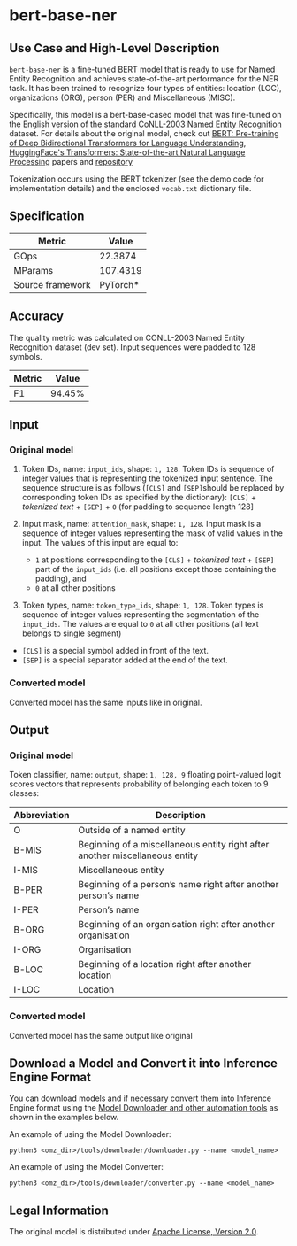 # bert-base-ner

## Use Case and High-Level Description

`bert-base-ner` is a fine-tuned BERT model that is ready to use for Named Entity Recognition and achieves state-of-the-art performance for the NER task. It has been trained to recognize four types of entities: location (LOC), organizations (ORG), person (PER) and Miscellaneous (MISC).

Specifically, this model is a bert-base-cased model that was fine-tuned on the English version of the standard [CoNLL-2003 Named Entity Recognition](https://www.aclweb.org/anthology/W03-0419.pdf) dataset.
For details about the original model, check out
[BERT: Pre-training of Deep Bidirectional Transformers for Language Understanding](https://arxiv.org/abs/1810.04805),
[HuggingFace's Transformers: State-of-the-art Natural Language Processing](https://arxiv.org/abs/1910.03771) papers and [repository](https://github.com/huggingface/transformers)

Tokenization occurs using the BERT tokenizer (see the demo code for implementation details) and the enclosed `vocab.txt` dictionary file.

## Specification

| Metric            | Value                 |
|-------------------|-----------------------|
| GOps              | 22.3874               |
| MParams           | 107.4319              |
| Source framework  | PyTorch\*             |


## Accuracy

The quality metric was calculated on CONLL-2003 Named Entity Recognition dataset (dev set). Input sequences were padded to 128 symbols.

| Metric                    | Value         |
|---------------------------|---------------|
| F1                        |        94.45% |

## Input

### Original model

1. Token IDs, name: `input_ids`, shape: `1, 128`.
Token IDs is sequence of integer values that is representing the tokenized input sentence.
The sequence structure is as follows (`[CLS]` and `[SEP]`should be replaced by corresponding token IDs
as specified by the dictionary):
`[CLS]` + *tokenized text* + `[SEP]` + `0` (for padding to sequence length 128]

2. Input mask, name: `attention_mask`, shape: `1, 128`.
Input mask is a sequence of integer values representing the mask of valid values in the input.
The values of this input are equal to:
    * `1` at positions corresponding to the `[CLS]` + *tokenized text* + `[SEP]` part of the `input_ids`  (i.e. all positions except those containing the padding), and
    * `0` at all other positions

3. Token types,  name: `token_type_ids`, shape: `1, 128`.
Token types is sequence of integer values representing the segmentation of the `input_ids`.
The values are equal to `0` at all other positions (all text belongs to single segment)

* `[CLS]` is a special symbol added in front of the text.
* `[SEP]` is a special separator added at the end of the text.

### Converted model

 Converted model has the same inputs like in original.

## Output

### Original model

Token classifier, name: `output`, shape: `1, 128, 9`
floating point-valued logit scores vectors that represents probability of belonging each token to 9 classes:

| Abbreviation| Description                                                                  |
| ----------- | ---------------------------------------------------------------------------- |
| O           | Outside of a named entity                                                    |
| B-MIS       | Beginning of a miscellaneous entity right after another miscellaneous entity |
| I-MIS       | Miscellaneous entity                                                         |
| B-PER       | Beginning of a person’s name right after another person’s name               |
| I-PER       | Person’s name                                                                |
| B-ORG       | Beginning of an organisation right after another organisation                |
| I-ORG       | Organisation                                                                 |
| B-LOC       | Beginning of a location right after another location                         |
| I-LOC       | Location                                                                     |

### Converted model

Converted model has the same output like original

## Download a Model and Convert it into Inference Engine Format

You can download models and if necessary convert them into Inference Engine format using the [Model Downloader and other automation tools](../../../tools/downloader/README.md) as shown in the examples below.

An example of using the Model Downloader:
```
python3 <omz_dir>/tools/downloader/downloader.py --name <model_name>
```

An example of using the Model Converter:
```
python3 <omz_dir>/tools/downloader/converter.py --name <model_name>
```

## Legal Information

The original model is distributed under [Apache License, Version 2.0](https://raw.githubusercontent.com/huggingface/transformers/master/LICENSE).
